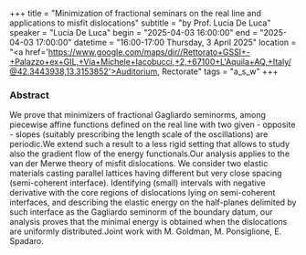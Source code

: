 +++
title = "Minimization of fractional seminars on the real line and applications to misfit dislocations"
subtitle = "by Prof. Lucia De Luca"
speaker = "Lucia De Luca"
begin = "2025-04-03 16:00:00"
end = "2025-04-03 17:00:00"
datetime = "16:00-17:00 Thursday, 3 April 2025"
location = "<a href='https://www.google.com/maps/dir//Rettorato+GSSI+-+Palazzo+ex+GIL,+Via+Michele+Iacobucci,+2,+67100+L'Aquila+AQ,+Italy/@42.3443938,13.3153852'>Auditorium, Rectorate</a>"
tags = "a_s_w"
+++

### Abstract
We prove that minimizers of fractional Gagliardo seminorms, among piecewise affine functions defined on the real line with two given - opposite - slopes  (suitably  prescribing the  length scale of the oscillations) are  periodic.We extend such a result to a less rigid setting that allows to study also the gradient flow of the energy functionals.Our analysis applies to the van der Merwe theory of  misfit dislocations. We consider two elastic materials casting parallel lattices having different but very close spacing (semi-coherent interface). Identifying (small) intervals with negative derivative with the core regions of dislocations lying on semi-coherent interfaces, and describing the elastic energy on the half-planes delimited by such interface as the Gagliardo seminorm of the boundary datum, our analysis proves that the minimal energy is obtained when the dislocations are uniformly distributed.Joint work with M. Goldman, M. Ponsiglione, E. Spadaro.
